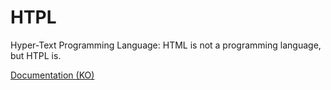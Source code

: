# HTPL
Hyper-Text Programming Language: HTML is not a programming language, but HTPL is.

[Documentation (KO)](https://coral-moonflower-995.notion.site/Project-HTPL-da9cfc62c32b4422909a1af0f3eee61e)
